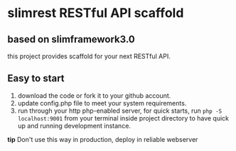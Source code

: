 # slimrest RESTful API scaffold
## based on slimframework3.0

this project provides scaffold for your next RESTful API.

## Easy to start
 1. download the code or fork it to your github account.
 2. update config.php file to meet your system requirements.
 3. run through your http php-enabled server, for quick starts, run `php -S localhost:9001` from your terminal inside project directory to have quick up and running development instance.
 
 **tip** Don't use this way in production, deploy in reliable webserver
